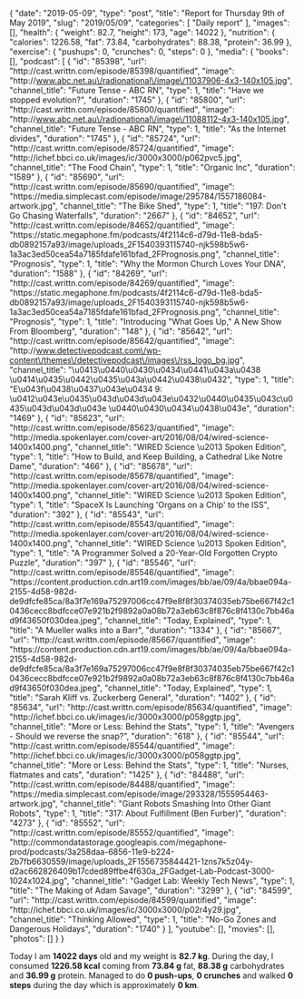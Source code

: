 {
    "date": "2019-05-09",
    "type": "post",
    "title": "Report for Thursday 9th of May 2019",
    "slug": "2019\/05\/09",
    "categories": [
        "Daily report"
    ],
    "images": [],
    "health": {
        "weight": 82.7,
        "height": 173,
        "age": 14022
    },
    "nutrition": {
        "calories": 1226.58,
        "fat": 73.84,
        "carbohydrates": 88.38,
        "protein": 36.99
    },
    "exercise": {
        "pushups": 0,
        "crunches": 0,
        "steps": 0
    },
    "media": {
        "books": [],
        "podcast": [
            {
                "id": "85398",
                "url": "http:\/\/cast.writtn.com\/episode\/85398\/quantified",
                "image": "http:\/\/www.abc.net.au\/radionational\/image\/11037906-4x3-140x105.jpg",
                "channel_title": "Future Tense - ABC RN",
                "type": 1,
                "title": "Have we stopped evolution?",
                "duration": "1745"
            },
            {
                "id": "85800",
                "url": "http:\/\/cast.writtn.com\/episode\/85800\/quantified",
                "image": "http:\/\/www.abc.net.au\/radionational\/image\/11088112-4x3-140x105.jpg",
                "channel_title": "Future Tense - ABC RN",
                "type": 1,
                "title": "As the Internet divides",
                "duration": "1745"
            },
            {
                "id": "85724",
                "url": "http:\/\/cast.writtn.com\/episode\/85724\/quantified",
                "image": "http:\/\/ichef.bbci.co.uk\/images\/ic\/3000x3000\/p062pvc5.jpg",
                "channel_title": "The Food Chain",
                "type": 1,
                "title": "Organic Inc",
                "duration": "1589"
            },
            {
                "id": "85690",
                "url": "http:\/\/cast.writtn.com\/episode\/85690\/quantified",
                "image": "https:\/\/media.simplecast.com\/episode\/image\/295784\/1557186084-artwork.jpg",
                "channel_title": "The Bike Shed",
                "type": 1,
                "title": "197: Don't Go Chasing Waterfalls",
                "duration": "2667"
            },
            {
                "id": "84652",
                "url": "http:\/\/cast.writtn.com\/episode\/84652\/quantified",
                "image": "https:\/\/static.megaphone.fm\/podcasts\/4f2114c6-d79d-11e8-bda5-db0892157a93\/image\/uploads_2F1540393115740-njk598b5w6-1a3ac3ed50cea54a7185fdafe161bfad_2FPrognosis.png",
                "channel_title": "Prognosis",
                "type": 1,
                "title": "Why the Mormon Church Loves Your DNA",
                "duration": "1588"
            },
            {
                "id": "84269",
                "url": "http:\/\/cast.writtn.com\/episode\/84269\/quantified",
                "image": "https:\/\/static.megaphone.fm\/podcasts\/4f2114c6-d79d-11e8-bda5-db0892157a93\/image\/uploads_2F1540393115740-njk598b5w6-1a3ac3ed50cea54a7185fdafe161bfad_2FPrognosis.png",
                "channel_title": "Prognosis",
                "type": 1,
                "title": "Introducing \"What Goes Up,\" A New Show From Bloomberg",
                "duration": "148"
            },
            {
                "id": "85642",
                "url": "http:\/\/cast.writtn.com\/episode\/85642\/quantified",
                "image": "http:\/\/www.detectivepodcast.com\/wp-content\/themes\/detectivepodcast\/images\/rss_logo_bg.jpg",
                "channel_title": "\u0413\u0440\u0430\u0434\u0441\u043a\u0438 \u0414\u0435\u0442\u0435\u043a\u0442\u0438\u0432",
                "type": 1,
                "title": "E\u043f\u0438\u0437\u043e\u0434 9: \u0412\u043e\u0435\u043d\u043d\u043e\u0432\u0440\u0435\u043c\u0435\u043d\u043d\u043e \u0440\u0430\u0434\u0438\u043e",
                "duration": "1469"
            },
            {
                "id": "85623",
                "url": "http:\/\/cast.writtn.com\/episode\/85623\/quantified",
                "image": "http:\/\/media.spokenlayer.com\/cover-art\/2016\/08\/04\/wired-science-1400x1400.png",
                "channel_title": "WIRED Science \u2013 Spoken Edition",
                "type": 1,
                "title": "How to Build, and Keep Building, a Cathedral Like Notre Dame",
                "duration": "466"
            },
            {
                "id": "85678",
                "url": "http:\/\/cast.writtn.com\/episode\/85678\/quantified",
                "image": "http:\/\/media.spokenlayer.com\/cover-art\/2016\/08\/04\/wired-science-1400x1400.png",
                "channel_title": "WIRED Science \u2013 Spoken Edition",
                "type": 1,
                "title": "SpaceX Is Launching 'Organs on a Chip' to the ISS",
                "duration": "392"
            },
            {
                "id": "85543",
                "url": "http:\/\/cast.writtn.com\/episode\/85543\/quantified",
                "image": "http:\/\/media.spokenlayer.com\/cover-art\/2016\/08\/04\/wired-science-1400x1400.png",
                "channel_title": "WIRED Science \u2013 Spoken Edition",
                "type": 1,
                "title": "A Programmer Solved a 20-Year-Old Forgotten Crypto Puzzle",
                "duration": "397"
            },
            {
                "id": "85546",
                "url": "http:\/\/cast.writtn.com\/episode\/85546\/quantified",
                "image": "https:\/\/content.production.cdn.art19.com\/images\/bb\/ae\/09\/4a\/bbae094a-2155-4d58-982d-de9dfcfe85ca\/8a3f7e169a75297006cc47f9e8f8f30374035eb75be667f42c10436cecc8bdfcce07e921b2f9892a0a08b72a3eb63c8f876c8f4130c7bb46ad9f43650f030dea.jpeg",
                "channel_title": "Today, Explained",
                "type": 1,
                "title": "A Mueller walks into a Barr",
                "duration": "1334"
            },
            {
                "id": "85667",
                "url": "http:\/\/cast.writtn.com\/episode\/85667\/quantified",
                "image": "https:\/\/content.production.cdn.art19.com\/images\/bb\/ae\/09\/4a\/bbae094a-2155-4d58-982d-de9dfcfe85ca\/8a3f7e169a75297006cc47f9e8f8f30374035eb75be667f42c10436cecc8bdfcce07e921b2f9892a0a08b72a3eb63c8f876c8f4130c7bb46ad9f43650f030dea.jpeg",
                "channel_title": "Today, Explained",
                "type": 1,
                "title": "Sarah Kliff vs. Zuckerberg General",
                "duration": "1402"
            },
            {
                "id": "85634",
                "url": "http:\/\/cast.writtn.com\/episode\/85634\/quantified",
                "image": "http:\/\/ichef.bbci.co.uk\/images\/ic\/3000x3000\/p058ggtp.jpg",
                "channel_title": "More or Less: Behind the Stats",
                "type": 1,
                "title": "Avengers - Should we reverse the snap?",
                "duration": "618"
            },
            {
                "id": "85544",
                "url": "http:\/\/cast.writtn.com\/episode\/85544\/quantified",
                "image": "http:\/\/ichef.bbci.co.uk\/images\/ic\/3000x3000\/p058ggtp.jpg",
                "channel_title": "More or Less: Behind the Stats",
                "type": 1,
                "title": "Nurses, flatmates and cats",
                "duration": "1425"
            },
            {
                "id": "84488",
                "url": "http:\/\/cast.writtn.com\/episode\/84488\/quantified",
                "image": "https:\/\/media.simplecast.com\/episode\/image\/293328\/1555954463-artwork.jpg",
                "channel_title": "Giant Robots Smashing Into Other Giant Robots",
                "type": 1,
                "title": "317: About Fulfillment (Ben Furber)",
                "duration": "4273"
            },
            {
                "id": "85552",
                "url": "http:\/\/cast.writtn.com\/episode\/85552\/quantified",
                "image": "http:\/\/commondatastorage.googleapis.com\/megaphone-prod\/podcasts\/3a258daa-6856-11e9-b224-2b7fb6630559\/image\/uploads_2F1556735844421-1zns7k5z04y-d2ac662826409b17cded89ffbe4f630a_2FGadget-Lab-Podcast-3000-1024x1024.jpg",
                "channel_title": "Gadget Lab: Weekly Tech News",
                "type": 1,
                "title": "The Making of Adam Savage",
                "duration": "3299"
            },
            {
                "id": "84599",
                "url": "http:\/\/cast.writtn.com\/episode\/84599\/quantified",
                "image": "http:\/\/ichef.bbci.co.uk\/images\/ic\/3000x3000\/p02r4y29.jpg",
                "channel_title": "Thinking Allowed",
                "type": 1,
                "title": "No-Go Zones and Dangerous Holidays",
                "duration": "1740"
            }
        ],
        "youtube": [],
        "movies": [],
        "photos": []
    }
}

Today I am <strong>14022 days</strong> old and my weight is <strong>82.7 kg</strong>. During the day, I consumed <strong>1226.58 kcal</strong> coming from <strong>73.84 g</strong> fat, <strong>88.38 g</strong> carbohydrates and <strong>36.99 g</strong> protein. Managed to do <strong>0 push-ups</strong>, <strong>0 crunches</strong> and walked <strong>0 steps</strong> during the day which is approximately <strong>0 km</strong>.